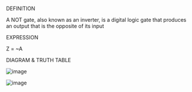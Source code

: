 DEFINITION

A NOT gate, also known as an inverter, is a digital logic gate that produces an output that is the opposite of its input

EXPRESSION 

Z = ~A

DIAGRAM & TRUTH TABLE

![image](https://github.com/user-attachments/assets/49127cf2-bce2-4240-9cac-1c045c539679)

![image](https://github.com/user-attachments/assets/16fdbee8-01ca-435b-9c42-8e5c6b2249ff)

